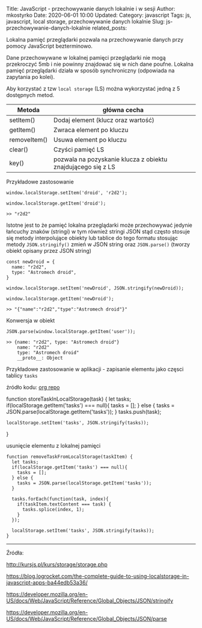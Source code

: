 Title: JavaScript - przechowywanie danych lokalnie i w sesji
Author: mkostyrko
Date: 2020-06-01 10:00
Updated:
Category: javascript
Tags: js, javascript, local storage, przechowywanie danych lokalnie
Slug: js-przechowywanie-danych-lokalnie
related_posts: 

Lokalna pamięć przeglądarki pozwala na przechowywanie danych przy pomocy JavaScript bezterminowo.

Dane przechowywane w lokalnej pamięci przeglądarki nie mogą przekroczyć 5mb i nie powinny znajdować się w nich dane poufne.
Lokalna pamięć przeglądarki działa w sposób synchroniczny (odpowiada na zapytania po kolei).


Aby korzystać z tzw `local storage` (LS) można wykorzystać jedną z 5 dostępnych metod.


| Metoda | główna cecha
|---|---|
| setItem() | Dodaj element (klucz oraz wartość)|
| getItem() | Zwraca element po kluczu|
| removeItem() | Usuwa element po kluczu |
| clear() | Czyści pamięć LS|
| key() | pozwala na pozyskanie klucza z obiektu znajdującego się z LS |

Przykładowe zastosowanie

    window.localStorage.setItem('droid', 'r2d2');

    window.localStorage.getItem('droid');

    >> "r2d2"

Istotne jest to że pamięć lokalna przeglądarki może przechowywać jedynie łańcuchy znaków (stringi) w tym również stringi JSON
stąd często stosuje się metody interpolujące obiekty lub tablice do tego formatu stosując metody `JSON.stringify()` zmień w JSON string oraz `JSON.parse()` (tworzy obiekt opisany przez JSON string)

    const newDroid = {
      name: "r2d2",
      type: "Astromech droid",
    }

    window.localStorage.setItem('newDroid', JSON.stringify(newDroid));

    window.localStorage.getItem('newDroid');

    >> "{"name":"r2d2","type":"Astromech droid"}"


Konwersja w obiekt

    JSON.parse(window.localStorage.getItem('user'));

    >> {name: "r2d2", type: "Astromech droid"}
        name: "r2d2"
        type: "Astromech droid"
        __proto__: Object


Przykładowe zastosowanie w aplikacji - zapisanie elementu jako częsci tablicy `tasks`

źródło kodu: [org repo](https://github.com/bradtraversy/modern_js_udemy_projects/blob/master/tasklist_project/app.js)

  function storeTaskInLocalStorage(task) {
    let tasks;
    if(localStorage.getItem('tasks') === null){
      tasks = [];
    } else {
      tasks = JSON.parse(localStorage.getItem('tasks'));
    }
    tasks.push(task);

    localStorage.setItem('tasks', JSON.stringify(tasks));
  }

usunięcie elementu z lokalnej pamięci

    function removeTaskFromLocalStorage(taskItem) {
      let tasks;
      if(localStorage.getItem('tasks') === null){
        tasks = [];
      } else {
        tasks = JSON.parse(localStorage.getItem('tasks'));
      }

      tasks.forEach(function(task, index){
        if(taskItem.textContent === task) {
          tasks.splice(index, 1);
        }
      });

      localStorage.setItem('tasks', JSON.stringify(tasks));
    }

---

Źródła:

http://kursjs.pl/kurs/storage/storage.php

https://blog.logrocket.com/the-complete-guide-to-using-localstorage-in-javascript-apps-ba44edb53a36/

https://developer.mozilla.org/en-US/docs/Web/JavaScript/Reference/Global_Objects/JSON/stringify

https://developer.mozilla.org/en-US/docs/Web/JavaScript/Reference/Global_Objects/JSON/parse